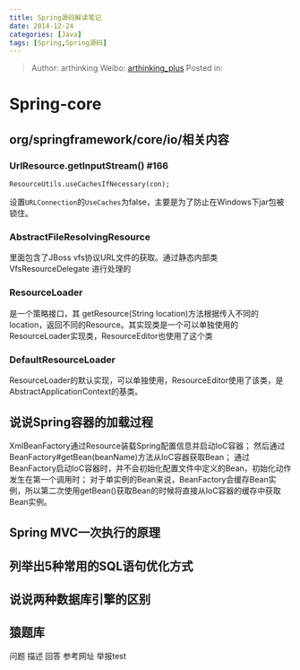 ```yaml
---
title: Spring源码解读笔记
date: 2014-12-24
categories: [Java]
tags: [Spring,Spring源码]
---
```


> Author: arthinking
> Weibo: [arthinking_plus](http://weibo.com/arthinkingplus)
> Posted in: 

# Spring-core
## org/springframework/core/io/相关内容
### UrlResource.getInputStream()  #166
```
ResourceUtils.useCachesIfNecessary(con);
```
设置`URLConnection`的`UseCaches`为false，主要是为了防止在Windows下jar包被锁住。

### AbstractFileResolvingResource 
里面包含了JBoss vfs协议URL文件的获取。通过静态内部类 VfsResourceDelegate 进行处理的

### ResourceLoader
是一个策略接口，其 getResource(String location)方法根据传入不同的location，返回不同的Resource。其实现类是一个可以单独使用的ResourceLoader实现类，ResourceEditor也使用了这个类

### DefaultResourceLoader
ResourceLoader的默认实现，可以单独使用，ResourceEditor使用了该类，是AbstractApplicationContext的基类。

## 说说Spring容器的加载过程
XmlBeanFactory通过Resource装载Spring配置信息并启动IoC容器；
然后通过BeanFactory#getBean(beanName)方法从IoC容器获取Bean；
通过BeanFactory启动IoC容器时，并不会初始化配置文件中定义的Bean，初始化动作发生在第一个调用时；
对于单实例的Bean来说，BeanFactory会缓存Bean实例，所以第二次使用getBean()获取Bean的时候将直接从IoC容器的缓存中获取Bean实例。

## Spring MVC一次执行的原理

## 列举出5种常用的SQL语句优化方式

## 说说两种数据库引擎的区别



## 猿题库

问题
描述
回答
参考网址
举报test


